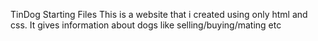 TinDog Starting Files
This is a website that i created using only html and css. It gives information about dogs like selling/buying/mating etc
